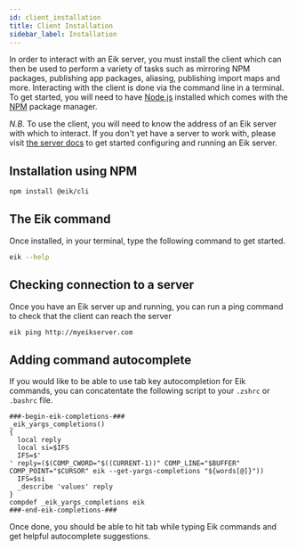 ```yaml
---
id: client_installation
title: Client Installation
sidebar_label: Installation
---
```


In order to interact with an Eik server, you must install the client which can then be used to perform a variety of tasks such as mirroring NPM packages, publishing app packages, aliasing, publishing import maps and more. Interacting with the client is done via the command line in a terminal. To get started, you will need to have [Node.js](https://nodejs.org/en/) installed which comes with the [NPM](htps://npmjs.com) package manager.

*N.B.* To use the client, you will need to know the address of an Eik server with which to interact. If you don't yet have a server to work with, please visit [the server docs](/docs/server) to get started configuring and running an Eik server.

## Installation using NPM

```sh
npm install @eik/cli
```

## The Eik command

Once installed, in your terminal, type the following command to get started.

```sh
eik --help
```

## Checking connection to a server

Once you have an Eik server up and running, you can run a ping command to check that the client can reach the server

```sh
eik ping http://myeikserver.com
```

## Adding command autocomplete

If you would like to be able to use tab key autocompletion for Eik commands, you can concatentate the following script to your `.zshrc` or `.bashrc` file.

```
###-begin-eik-completions-###
_eik_yargs_completions()
{
  local reply
  local si=$IFS
  IFS=$'
' reply=($(COMP_CWORD="$((CURRENT-1))" COMP_LINE="$BUFFER" COMP_POINT="$CURSOR" eik --get-yargs-completions "${words[@]}"))
  IFS=$si
  _describe 'values' reply
}
compdef _eik_yargs_completions eik
###-end-eik-completions-###
```

Once done, you should be able to hit tab while typing Eik commands and get helpful autocomplete suggestions.
